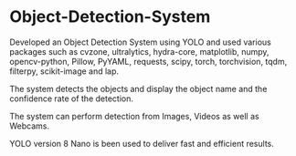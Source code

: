 # Object-Detection-System

Developed an Object Detection System using YOLO and used various packages such as cvzone, ultralytics, hydra-core, matplotlib, numpy, opencv-python, Pillow, PyYAML, requests, scipy, torch, torchvision, tqdm, filterpy, scikit-image and lap.

The system detects the objects and display the object name and the confidence rate of the detection.

The system can perform detection from Images, Videos as well as Webcams.

YOLO version 8 Nano is been used to deliver fast and efficient results.


